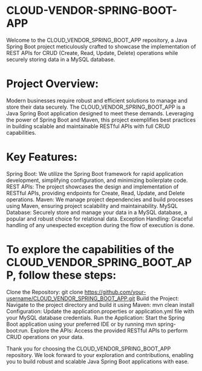 # CLOUD-VENDOR-SPRING-BOOT-APP
Welcome to the CLOUD_VENDOR_SPRING_BOOT_APP repository, a Java Spring Boot project meticulously crafted to showcase the implementation of REST APIs for CRUD (Create, Read, Update, Delete) operations while securely storing data in a MySQL database.
# Project Overview:
Modern businesses require robust and efficient solutions to manage and store their data securely. The CLOUD_VENDOR_SPRING_BOOT_APP is a Java Spring Boot application designed to meet these demands. Leveraging the power of Spring Boot and Maven, this project exemplifies best practices in building scalable and maintainable RESTful APIs with full CRUD capabilities.
# Key Features:
Spring Boot: We utilize the Spring Boot framework for rapid application development, simplifying configuration, and minimizing boilerplate code.
REST APIs: The project showcases the design and implementation of RESTful APIs, providing endpoints for Create, Read, Update, and Delete operations.
Maven: We manage project dependencies and build processes using Maven, ensuring project scalability and maintainability.
MySQL Database: Securely store and manage your data in a MySQL database, a popular and robust choice for relational data.
Exception Handling: Graceful handling of any unexpected exception during the flow of execution is done.
# To explore the capabilities of the CLOUD_VENDOR_SPRING_BOOT_APP, follow these steps:
Clone the Repository: git clone https://github.com/your-username/CLOUD_VENDOR_SPRING_BOOT_APP.git
Build the Project: Navigate to the project directory and build it using Maven: mvn clean install
Configuration: Update the application.properties or application.yml file with your MySQL database credentials.
Run the Application: Start the Spring Boot application using your preferred IDE or by running mvn spring-boot:run.
Explore the APIs: Access the provided RESTful APIs to perform CRUD operations on your data.


Thank you for choosing the CLOUD_VENDOR_SPRING_BOOT_APP repository. We look forward to your exploration and contributions, enabling you to build robust and scalable Java Spring Boot applications with ease.
